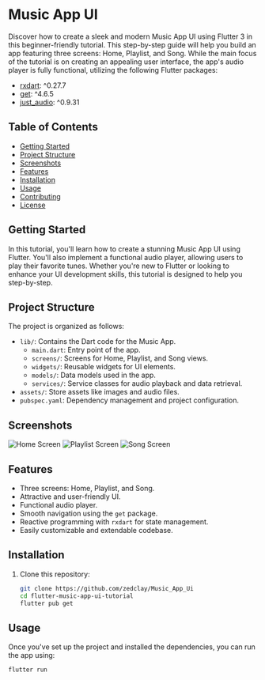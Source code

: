 # Music App UI

Discover how to create a sleek and modern Music App UI using Flutter 3 in this beginner-friendly tutorial. This step-by-step guide will help you build an app featuring three screens: Home, Playlist, and Song. While the main focus of the tutorial is on creating an appealing user interface, the app's audio player is fully functional, utilizing the following Flutter packages:

- [rxdart](https://pub.dev/packages/rxdart): ^0.27.7
- [get](https://pub.dev/packages/get): ^4.6.5
- [just_audio](https://pub.dev/packages/just_audio): ^0.9.31

## Table of Contents

- [Getting Started](#getting-started)
- [Project Structure](#project-structure)
- [Screenshots](#screenshots)
- [Features](#features)
- [Installation](#installation)
- [Usage](#usage)
- [Contributing](#contributing)
- [License](#license)

## Getting Started

In this tutorial, you'll learn how to create a stunning Music App UI using Flutter. You'll also implement a functional audio player, allowing users to play their favorite tunes. Whether you're new to Flutter or looking to enhance your UI development skills, this tutorial is designed to help you step-by-step.

## Project Structure

The project is organized as follows:

- `lib/`: Contains the Dart code for the Music App.
  - `main.dart`: Entry point of the app.
  - `screens/`: Screens for Home, Playlist, and Song views.
  - `widgets/`: Reusable widgets for UI elements.
  - `models/`: Data models used in the app.
  - `services/`: Service classes for audio playback and data retrieval.
- `assets/`: Store assets like images and audio files.
- `pubspec.yaml`: Dependency management and project configuration.

## Screenshots

![Home Screen](screenshots/home_screen.png)
![Playlist Screen](screenshots/playlist_screen.png)
![Song Screen](screenshots/song_screen.png)

## Features

- Three screens: Home, Playlist, and Song.
- Attractive and user-friendly UI.
- Functional audio player.
- Smooth navigation using the `get` package.
- Reactive programming with `rxdart` for state management.
- Easily customizable and extendable codebase.

## Installation

1. Clone this repository:

   ```bash
   git clone https://github.com/zedclay/Music_App_Ui
   cd flutter-music-app-ui-tutorial
   flutter pub get

## Usage

Once you've set up the project and installed the dependencies, you can run the app using:

```bash
flutter run

